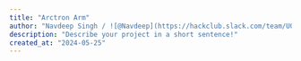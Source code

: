 ```yaml
---
title: "Arctron Arm"
author: "Navdeep Singh / ![@Navdeep](https://hackclub.slack.com/team/U083T3ZP6AV) "
description: "Describe your project in a short sentence!"
created_at: "2024-05-25"
---
```

